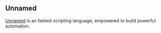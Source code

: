 ## Unnamed

[Unnamed](https://www.example.com) is an fastest scripting language, empowered to build powerful automation.
